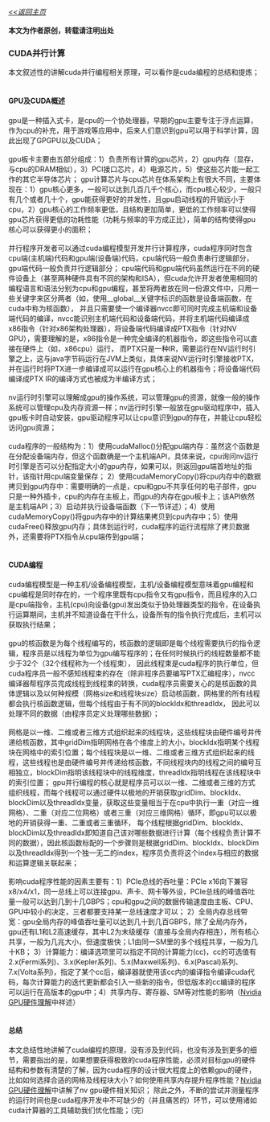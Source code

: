 [*<<返回主页*](../index.md)<br><br>
**本文为作者原创，转载请注明出处**<br>
### CUDA并行计算
本文叙述性的讲解cuda并行编程相关原理，可以看作是cuda编程的总结和提炼；<br><br>
#### GPU及CUDA概述
gpu是一种插入式卡，是cpu的一个协处理器，早期的gpu主要专注于浮点运算，作为cpu的补充，用于游戏等应用中，后来人们意识到gpu可以用于科学计算，因此出现了GPGPU以及CUDA；<br><br>
gpu板卡主要由五部分组成：1）负责所有计算的gpu芯片，2）gpu内存（显存，与cpu的DRAM相似），3）PCI接口芯片，4）电源芯片，5）使这些芯片能一起工作的其它半导体芯片；
gpu计算芯片与cpu芯片在体系架构上有很大不同，主要体现在：1）gpu核心更多，一般可以达到几百几千个核心，而cpu核心较少，一般只有几个或者几十个，gpu能获得更好的并发性，且gpu启动线程的开销远小于cpu，2）gpu核心的工作频率更低，且结构更加简单，更低的工作频率可以使得gpu芯片获得更低的功耗性能（功耗与频率的平方成正比），简单的结构使得gpu核心可以获得更小的面积；<br><br>
并行程序开发者可以通过cuda编程模型开发并行计算程序，cuda程序同时包含cpu端(主机端)代码和gpu端(设备端)代码，cpu端代码一般负责串行逻辑部分，gpu端代码一般负责并行逻辑部分；
cpu端代码和gpu端代码虽然运行在不同的硬件设备上（甚至两种硬件具有不同的架构和ISA），但cuda允许开发者使用相同的编程语言和语法分别为cpu和gpu编程，甚至将两者放在同一份源文件中，只用一些关键字来区分两者（如，使用__global__关键字标识的函数是设备端函数，在cuda中称为核函数），
并且只需要使一个编译器nvcc即可同时完成主机端和设备端代码的编译，nvcc能识别主机端代码和设备端代码，并将主机端代码编译成x86指令（针对x86架构处理器），将设备端代码编译成PTX指令（针对NV GPU），需要理解的是，x86指令是一种完全编译的机器指令，即这些指令可以直接在硬件上（如，x86cpu）运行，
而PTX只是一种IR，需要运行在NV运行时引擎之上，这与java字节码运行在JVM上类似，具体来说NV运行时引擎接收PTX，并在运行时将PTX进一步编译成可以运行在gpu核心上的机器指令；将设备端代码编译成PTX IR的编译方式也被成为半编译方式；<br><br>
nv运行时引擎可以理解成gpu的操作系统，可以管理gpu的资源，就像一般的操作系统可以管理cpu及内存资源一样；nv运行时引擎一般放在gpu驱动程序中，插入gpu板卡时自动安装，gpu驱动程序可以让cpu意识到gpu的存在，并能让cpu轻松访问gpu资源；<br><br>
cuda程序的一般结构为：1）使用cudaMalloc()分配gpu端内存：虽然这个函数是在分配设备端内存，但这个函数确是一个主机端API，具体来说，cpu询问nv运行时引擎是否可以分配指定大小的gpu内存，如果可以，则返回gpu端首地址的指针，该指针用cpu端变量保存；
2）使用cudaMemoryCopy()将cpu内存中的数据拷贝到gpu内存中：需要明确的一点是，cpu和gpu不共享任何的电子部件，gpu只是一种外插卡，cpu的内存在主板上，而gpu的内存在gpu板卡上；该API依然是主机端API；3）启动并执行设备端函数（下一节详述）；4）使用cudaMemoryCopy()将gpu内存中的计算结果拷贝到cpu内存中；5）使用cudaFree()释放gpu内存；具体到运行时，cuda程序的运行流程除了拷贝数据外，还需要将PTX指令从cpu端传到gpu端；<br><br>
#### CUDA编程
cuda编程模型是一种主机/设备编程模型，主机/设备编程模型意味着gpu编程和cpu编程是同时存在的，一个程序里既有cpu指令又有gpu指令，而且程序的入口是cpu端指令，主机(cpu)向设备(gpu)发出类似于协处理器类型的指令，在设备执行运算期间，主机并不知道设备在干什么，设备所有的指令执行完成后，主机可以获取执行结果；<br><br>
gpu的核函数是为每个线程编写的，核函数的逻辑即是每个线程需要执行的指令逻辑，程序员是以线程为单位为gpu编写程序的；在任何时候执行的线程数量都不能少于32个（32个线程称为一个线程束），
因此线程束是cuda程序的执行单位，但cuda程序员一般不感知线程束的存在（除非程序员要编写PTX汇编程序），nvcc编译器帮程序员完成线程到线程束的转换，cuda程序员需要关心的是核函数的具体逻辑以及以何种规模（网格size和线程块size）启动核函数，网格里的所有线程都会执行核函数逻辑，但每个线程由于有不同的blockIdx和threadIdx，
因此可以处理不同的数据（由程序员定义处理哪些数据）；<br><br>
网格是以一维、二维或者三维方式组织起来的线程块，这些线程块由硬件编号并传递给核函数，其中gridDim指明网格在各个维度上的大小，blockIdx指明某个线程块在网格中的索引位置；每个线程块是以一维、二维或者三维方式组织起来的线程，这些线程也是由硬件编号并传递给核函数，不同线程块内的线程之间的编号互相独立，blockDim指明该线程块中的线程维度，threadIdx指明线程在该线程块中的索引位置；
gpu并行编程的核心就是程序员可以以一维、二维或者三维的方式组织线程，而每个线程可以通过硬件以极地的开销获取gridDim、blockIdx、blockDim以及threadIdx变量，获取这些变量相当于在cpu中执行一重（对应一维网格）、二重（对应二位网格）或者三重（对应三维网格）循环，即gpu可以以极地的开销获得一重、二重或者三重循环，
每个线程根据gridDim、blockIdx、blockDim以及threadIdx即知道自己该对哪些数据进行计算（每个线程负责计算不同的数据），因此核函数标配的一个步骤则是根据gridDim、blockIdx、blockDim以及threadIdx得到一个独一无二的index，程序员负责将这个index与相应的数据和运算逻辑关联起来；<br><br>
影响cuda程序性能的因素主要有：1）PCIe总线的吞吐量：PCIe x16向下兼容x8/x4/x1，同一总线上可以连接gpu、声卡、网卡等外设，PCIe总线的峰值吞吐量一般可以达到几到十几GBPS；cpu和gpu之间的数据传输速度由主板、CPU、GPU中较小的决定，三者都要支持某一总线速度才可以；
2）全局内存总线带宽：gpu全局内存的峰值吞吐量可以达到几十到几百GBPS，除了全局内存外，gpu还有L1和L2高速缓存，其中L2为末级缓存（直接与全局内存相连），所有核心共享，一般为几兆大小，但速度极快；L1由同一SM里的多个线程共享，一般为几十KB；
3）计算能力：编译选项里可以指定不同的计算能力(cc)，cc的可选值有2.x(Fermi系列)、3.x(Kepler系列)、5.x(Maxwell系列)、6.x(Pascal)系列、7.x(Volta系列)，指定了某个cc后，编译器就使用该cc内的编译指令编译cuda代码，每次计算能力的迭代更新都会引入一些新的指令，但低版本的cc编译的程序可以运行在高版本的gpu中；4）共享内存、寄存器、SM等对性能的影响（[Nvidia GPU硬件理解](../NLP/8_nv_gpu.md)中祥述）<br><br>
#### 总结
本文总结性地讲解了cuda编程的原理，没有涉及到代码，也没有涉及到更多的细节，需要指出的是，如果想要获得极致的cuda程序性能，必须对目标gpu的硬件结构和参数有清楚的了解，因为cuda程序的设计很大程度上的依赖gpu的硬件，比如如何选择合适的网格及线程块大小？如何使用共享内存提升程序性能？[Nvidia GPU硬件理解](../NLP/8_nv_gpu.md)中讲解了nv gpu硬件相关知识；
除此之外，不断的尝试并测量程序的运行时间也是cuda程序开发中不可缺少的（并且痛苦的）环节，可以使用诸如cuda计算器的工具辅助我们优化性能；（完）<br><br>

